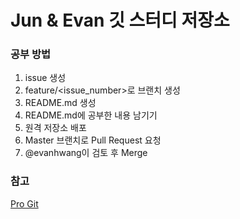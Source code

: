 # Jun & Evan 깃 스터디 저장소

### 공부 방법
1. issue 생성
2. feature/<issue_number>로 브랜치 생성
3. README.md 생성 
4. README.md에 공부한 내용 남기기
5. 원격 저장소 배포
6. Master 브랜치로 Pull Request 요청
7. @evanhwang이 검토 후 Merge

### 참고
[Pro Git](https://git-scm.com/book/ko/v2)
